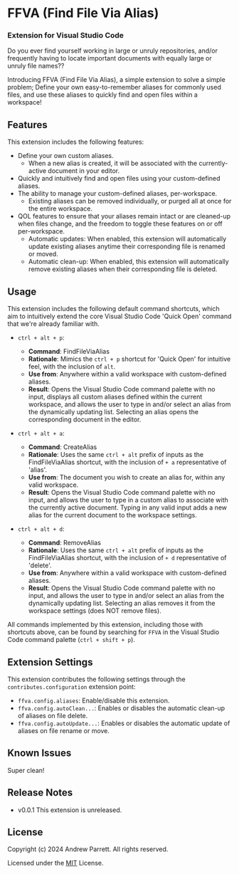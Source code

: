# FFVA (Find File Via Alias)
### Extension for Visual Studio Code
Do you ever find yourself working in large or unruly repositories, and/or frequently having to locate important documents with equally large or unruly file names?? 

Introducing FFVA (Find File Via Alias), a simple extension to solve a simple problem; Define your own easy-to-remember aliases for commonly used files,
and use these aliases to quickly find and open files within a workspace!


## Features
This extension includes the following features:
* Define your own custom aliases.
  * When a new alias is created, it will be associated with the currently-active document in your editor.
* Quickly and intuitively find and open files using your custom-defined aliases.
* The ability to manage your custom-defined aliases, per-workspace.
  * Existing aliases can be removed individually, or purged all at once for the entire workspace.
* QOL features to ensure that your aliases remain intact or are cleaned-up when files change, and the freedom to toggle these features on or off per-workspace.
  * Automatic updates: When enabled, this extension will automatically update existing aliases anytime their corresponding file is renamed or moved.
  * Automatic clean-up: When enabled, this extension will automatically remove existing aliases when their corresponding file is deleted.


## Usage
This extension includes the following default command shortcuts, which aim to intuitively extend the core Visual Studio Code 'Quick Open' command that we're already familiar with.

* `ctrl + alt + p`:
  * **Command**: FindFileViaAlias
  * **Rationale**: Mimics the `ctrl + p` shortcut for 'Quick Open' for intuitive feel, with the inclusion of `alt`.
  * **Use from**: Anywhere within a valid workspace with custom-defined aliases.
  * **Result**: Opens the Visual Studio Code command palette with no input, displays all custom aliases defined within the current workspace, and allows the user to type in and/or select an alias from the dynamically updating list. Selecting an alias opens the corresponding document in the editor.
 
* `ctrl + alt + a`:
  * **Command**: CreateAlias
  * **Rationale**: Uses the same `ctrl + alt` prefix of inputs as the FindFileViaAlias shortcut, with the inclusion of `+ a` representative of 'alias'.
  * **Use from**: The document you wish to create an alias for, within any valid workspace.
  * **Result**: Opens the Visual Studio Code command palette with no input, and allows the user to type in a custom alias to associate with the currently active document. Typing in any valid input adds a new alias for the current document to the workspace settings.

 
* `ctrl + alt + d`:
  * **Command**: RemoveAlias
  * **Rationale**: Uses the same `ctrl + alt` prefix of inputs as the FindFileViaAlias shortcut, with the inclusion of `+ d` representative of 'delete'.
  * **Use from**: Anywhere within a valid workspace with custom-defined aliases.
  * **Result**: Opens the Visual Studio Code command palette with no input, and allows the user to type in and/or select an alias from the dynamically updating list. Selecting an alias removes it from the workspace settings (does NOT remove files). 

All commands implemented by this extension, including those with shortcuts above, can be found by searching for `FFVA` in the Visual Studio Code command palette (`ctrl + shift + p`).


## Extension Settings
This extension contributes the following settings through the `contributes.configuration` extension point:

* `ffva.config.aliases`: Enable/disable this extension.
* `ffva.config.autoClean...`: Enables or disables the automatic clean-up of aliases on file delete.
* `ffva.config.autoUpdate...`: Enables or disables the automatic update of aliases on file rename or move.


## Known Issues
Super clean!


## Release Notes
- v0.0.1 This extension is unreleased.


## License
Copyright (c) 2024 Andrew Parrett. All rights reserved.

Licensed under the [MIT](https://github.com/andyp-22/ffva/blob/main/LICENSE) License.
